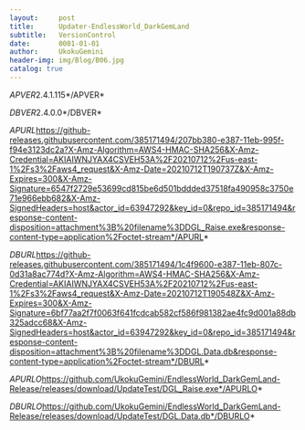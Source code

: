 ```yaml
---
layout:     post
title:      Updater-EndlessWorld_DarkGemLand
subtitle:   VersionControl
date:       0001-01-01
author:     UkokuGemini
header-img: img/Blog/B06.jpg
catalog: true
---
```


*APVER*2.4.1.115*/APVER*

*DBVER*2.4.0.0*/DBVER*

*APURL*https://github-releases.githubusercontent.com/385171494/207bb380-e387-11eb-995f-f94e3123dc2a?X-Amz-Algorithm=AWS4-HMAC-SHA256&X-Amz-Credential=AKIAIWNJYAX4CSVEH53A%2F20210712%2Fus-east-1%2Fs3%2Faws4_request&X-Amz-Date=20210712T190737Z&X-Amz-Expires=300&X-Amz-Signature=6547f2729e53699cd815be6d501bddded37518fa490958c3750e71e966ebb682&X-Amz-SignedHeaders=host&actor_id=63947292&key_id=0&repo_id=385171494&response-content-disposition=attachment%3B%20filename%3DDGL_Raise.exe&response-content-type=application%2Foctet-stream*/APURL*


*DBURL*https://github-releases.githubusercontent.com/385171494/1c4f9600-e387-11eb-807c-0d31a8ac774d?X-Amz-Algorithm=AWS4-HMAC-SHA256&X-Amz-Credential=AKIAIWNJYAX4CSVEH53A%2F20210712%2Fus-east-1%2Fs3%2Faws4_request&X-Amz-Date=20210712T190548Z&X-Amz-Expires=300&X-Amz-Signature=6bf77aa2f7f0063f641fcdcab582cf586f981382ae4fc9d001a88db325adcc68&X-Amz-SignedHeaders=host&actor_id=63947292&key_id=0&repo_id=385171494&response-content-disposition=attachment%3B%20filename%3DDGL.Data.db&response-content-type=application%2Foctet-stream*/DBURL*

*APURLO*https://github.com/UkokuGemini/EndlessWorld_DarkGemLand-Release/releases/download/UpdateTest/DGL_Raise.exe*/APURLO*

*DBURLO*https://github.com/UkokuGemini/EndlessWorld_DarkGemLand-Release/releases/download/UpdateTest/DGL.Data.db*/DBURLO*
